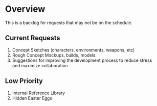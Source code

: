 # Overview
This is a backlog for requests that may not be on the schedule.

## Current Requests
1. Concept Sketches (characters, environments, weapons, etc)
2. Rough Concept Mockups, builds, models
3. Suggestions for improving the development process to reduce stress and maximize collaboration


## Low Priority
1. Internal Reference Library
2. Hidden Easter Eggs

